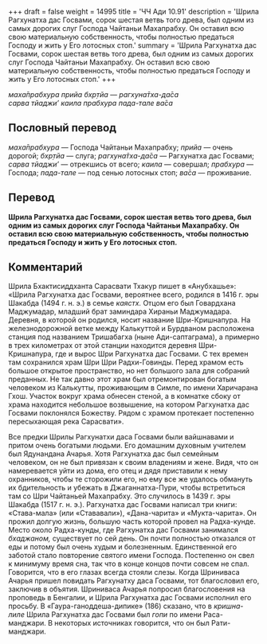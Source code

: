+++
draft = false
weight = 14995
title = 'ЧЧ Ади 10.91'
description = 'Шрила Рагхунатха дас Госвами, сорок шестая ветвь того древа, был одним из самых дорогих слуг Господа Чайтаньи Махапрабху. Он оставил всю свою материальную собственность, чтобы полностью предаться Господу и жить у Его лотосных стоп.'
summary = 'Шрила Рагхунатха дас Госвами, сорок шестая ветвь того древа, был одним из самых дорогих слуг Господа Чайтаньи Махапрабху. Он оставил всю свою материальную собственность, чтобы полностью предаться Господу и жить у Его лотосных стоп.'
+++

_маха̄прабхура прийа бхр̣тйа — рагхуна̄тха-да̄са  
сарва тйаджи’ каила прабхура пада-тале ва̄са_

## Пословный перевод

_маха̄прабхура_ — Господа Чайтаньи Махапрабху; _прийа_ — очень дорогой; _бхр̣тйа_ — слуга; _рагхуна̄тха_\-_да̄са_ — Рагхунатха дас Госвами; _сарва_ _тйаджи’_ — отрекшись от всего; _каила_ — совершал; _прабхура_ — Господа; _пада_\-_тале_ — под сенью лотосных стоп; _ва̄са_ — проживание.

## Перевод

**Шрила Рагхунатха дас Госвами, сорок шестая ветвь того древа, был одним из самых дорогих слуг Господа Чайтаньи Махапрабху. Он оставил всю свою материальную собственность, чтобы полностью предаться Господу и жить у Его лотосных стоп.**

## Комментарий

Шрила Бхактисиддханта Сарасвати Тхакур пишет в «Анубхашье»: «Шрила Рагхунатха дас Госвами, вероятнее всего, родился в 1416 г. эры Шакабда (1494 г. н. э.) в семье _каястх._ Отцом его был Говардхана Маджумадар, младший брат заминдара Хираньи Маджумадара. Деревня, в которой он родился, носит название Шри-Кришнапура. На железнодорожной ветке между Калькуттой и Бурдваном расположена станция под названием Тришабагха (ныне Ади-саптаграма), а примерно в трех километрах от этой станции находится деревня Шри-Кришнапура, где и вырос Шри Рагхунатха дас Госвами. С тех времен там сохранился храм Шри Шри Радхи-Говинды. Перед храмом есть большое открытое пространство, но нет большого зала для собраний преданных. Не так давно этот храм был отремонтирован богатым человеком из Калькутты, проживающим в Симле, по имени Харичарана Гхош. Участок вокруг храма обнесен стеной, а в комнатке сбоку от храма находится небольшое возвышение, на котором Рагхунатха дас Госвами поклонялся Божеству. Рядом с храмом протекает постепенно пересыхающая река Сарасвати».

Все предки Шрилы Рагхунатхи даса Госвами были вайшнавами и притом очень богатыми людьми. Его домашним духовным учителем был Ядунандана Ачарья. Хотя Рагхунатха дас был семейным человеком, он не был привязан к своим владениям и жене. Видя, что он намеревается уйти из дома, его отец и дядя приставили к нему охранников, чтобы те сторожили его, но ему все же удалось обмануть их бдительность и убежать в Джаганнатха-Пури, чтобы встретиться там со Шри Чайтаньей Махапрабху. Это случилось в 1439 г. эры Шакабда (1517 г. н. э.). Рагхунатха дас Госвами написал три книги: «Става-мала» (или «Стававали»), «Дана-чарита» и «Мукта-чарита». Он прожил долгую жизнь, большую часть которой провел на Радха-кунде. Место около Радха-кунды, где Рагхунатха дас Госвами занимался _бхаджаном,_ существует по сей день. Он почти полностью отказался от еды и потому был очень худым и болезненным. Единственной его заботой стало повторение святого имени Господа. Постепенно он свел к минимуму время сна, так что в конце концов почти совсем не спал. Говорится, что в его глазах всегда стояли слезы. Когда Шриниваса Ачарья пришел повидать Рагхунатху даса Госвами, тот благословил его, заключив в объятия. Шриниваса Ачарья попросил благословения на проповедь в Бенгалии, и Шрила Рагхунатха дас Госвами исполнил его просьбу. В «Гаура-ганоддеша-дипике» (186) сказано, что в _кришна-лиле_ Шрила Рагхунатха дас Госвами был _гопи_ по имени Раса-манджари. В некоторых источниках говорится, что он был Рати-манджари.
